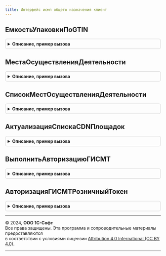 ```yaml
---
title: Интерфейс исмп общего назначения клиент
---
```



## ЕмкостьУпаковкиПоGTIN
<details style="margin: 1em 0; padding: 0.5em; border: 1px solid #ccc; border-radius: 6px;">

<summary style="font-weight: bold; cursor: pointer;">Описание, пример вызова</summary>

```bsl

// Емкость упаковки по GTIN.
// Результат выполнения операции будет передан в ОписаниеОповещения в переданном параметре.
//
// Параметры:
//  ПараметрыЗапроса - (см. ИнтерфейсИСМПОбщегоНазначенияКлиент.ПараметрыЗапросаДанных).
Процедура ЕмкостьУпаковкиПоGTIN(ПараметрыЗапроса) Экспорт
```

Пример вызова
```bsl
ИнтерфейсИСМПОбщегоНазначенияКлиент.ЕмкостьУпаковкиПоGTIN(ПараметрыЗапроса) 
```
</details>

## МестаОсуществленияДеятельности
<details style="margin: 1em 0; padding: 0.5em; border: 1px solid #ccc; border-radius: 6px;">

<summary style="font-weight: bold; cursor: pointer;">Описание, пример вызова</summary>

```bsl

// Получает места осуществления деятельности из ГИС МТ.
// Результат выполнения операции будет передан в ОписаниеОповещения в переданном параметре.
//
// Параметры:
//  ПараметрыЗапроса - (см. ИнтерфейсИСМПОбщегоНазначенияКлиент.ПараметрыЗапросаДанных).
Процедура МестаОсуществленияДеятельности(ПараметрыЗапроса) Экспорт
```

Пример вызова
```bsl
ИнтерфейсИСМПОбщегоНазначенияКлиент.МестаОсуществленияДеятельности(ПараметрыЗапроса) 
```
</details>

## СписокМестОсуществленияДеятельности
<details style="margin: 1em 0; padding: 0.5em; border: 1px solid #ccc; border-radius: 6px;">

<summary style="font-weight: bold; cursor: pointer;">Описание, пример вызова</summary>

```bsl

// Получает места осуществления деятельности из ГИС МТ (метод получения списка).
// Результат выполнения операции будет передан в ОписаниеОповещения в переданном параметре.
//
// Параметры:
//  ПараметрыЗапроса - (см. ИнтерфейсИСМПОбщегоНазначенияКлиент.ПараметрыЗапросаДанных).
Процедура СписокМестОсуществленияДеятельности(ПараметрыЗапроса) Экспорт
```

Пример вызова
```bsl
ИнтерфейсИСМПОбщегоНазначенияКлиент.СписокМестОсуществленияДеятельности(ПараметрыЗапроса) 
```
</details>

## АктуализацияСпискаCDNПлощадок
<details style="margin: 1em 0; padding: 0.5em; border: 1px solid #ccc; border-radius: 6px;">

<summary style="font-weight: bold; cursor: pointer;">Описание, пример вызова</summary>

```bsl

// Обновляет список CDN-площадок и время их отклика
// Результат выполнения операции будет передан в ОписаниеОповещения в переданном параметре.
//
// Параметры:
//  ПараметрыЗапроса - (см. ИнтерфейсИСМПОбщегоНазначенияКлиент.ПараметрыЗапросаДанных).
Процедура АктуализацияСпискаCDNПлощадок(ПараметрыЗапроса) Экспорт
```

Пример вызова
```bsl
ИнтерфейсИСМПОбщегоНазначенияКлиент.АктуализацияСпискаCDNПлощадок(ПараметрыЗапроса) 
```
</details>

## ВыполнитьАвторизациюГИСМТ
<details style="margin: 1em 0; padding: 0.5em; border: 1px solid #ccc; border-radius: 6px;">

<summary style="font-weight: bold; cursor: pointer;">Описание, пример вызова</summary>

```bsl

// Выполняет операцию авторизации ГИС МТ.
//
// Параметры:
//  ПараметрыЗапроса - см. ИнтерфейсИСМПОбщегоНазначенияКлиент.ПараметрыЗапросаДанных.
Процедура ВыполнитьАвторизациюГИСМТ(ПараметрыЗапроса) Экспорт
```

Пример вызова
```bsl
ИнтерфейсИСМПОбщегоНазначенияКлиент.ВыполнитьАвторизациюГИСМТ(ПараметрыЗапроса) 
```
</details>

## АвторизацияГИСМТРозничныйТокен
<details style="margin: 1em 0; padding: 0.5em; border: 1px solid #ccc; border-radius: 6px;">

<summary style="font-weight: bold; cursor: pointer;">Описание, пример вызова</summary>

```bsl

// Выполняет операцию получения розничного токена в ГИС МТ.
//
// Параметры:
//  ПараметрыЗапроса - см. ИнтерфейсИСМПОбщегоНазначенияКлиент.ПараметрыЗапросаДанных.
Процедура АвторизацияГИСМТРозничныйТокен(ПараметрыЗапроса) Экспорт
```

Пример вызова
```bsl
ИнтерфейсИСМПОбщегоНазначенияКлиент.АвторизацияГИСМТРозничныйТокен(ПараметрыЗапроса) 
```
</details>

---

© 2024, **ООО 1С-Софт**  
Все права защищены. Эта программа и сопроводительные материалы предоставляются  
в соответствии с условиями лицензии [Attribution 4.0 International (CC BY 4.0)](https://creativecommons.org/licenses/by/4.0/legalcode).

---
